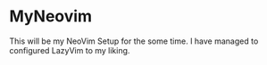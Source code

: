 # MyNeovim
This will be my NeoVim Setup for the some time. I have managed to configured LazyVim to my liking.
